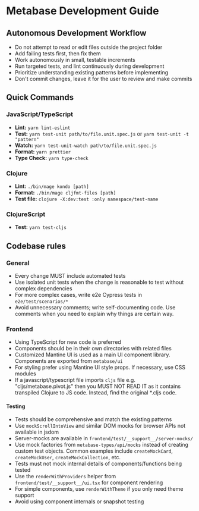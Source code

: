 # Metabase Development Guide

## Autonomous Development Workflow

- Do not attempt to read or edit files outside the project folder
- Add failing tests first, then fix them
- Work autonomously in small, testable increments
- Run targeted tests, and lint continuously during development
- Prioritize understanding existing patterns before implementing
- Don't commit changes, leave it for the user to review and make commits

## Quick Commands

### JavaScript/TypeScript

- **Lint:** `yarn lint-eslint`
- **Test:** `yarn test-unit path/to/file.unit.spec.js` or `yarn test-unit -t "pattern"`
- **Watch:** `yarn test-unit-watch path/to/file.unit.spec.js`
- **Format:** `yarn prettier`
- **Type Check:** `yarn type-check`

### Clojure

- **Lint:** `./bin/mage kondo [path]`
- **Format:** `./bin/mage cljfmt-files [path]`
- **Test file:** `clojure -X:dev:test :only namespace/test-name`

### ClojureScript

- **Test:** `yarn test-cljs`

## Codebase rules

### General

- Every change MUST include automated tests
- Use isolated unit tests when the change is reasonable to test without complex dependencies
- For more complex cases, write e2e Cypress tests in `e2e/test/scenarios/*`
- Avoid unnecessary comments; write self-documenting code. Use comments when you need to explain why things are certain way.

### Frontend

- Using TypeScript for new code is preferred
- Components should be in their own directories with related files
- Customized Mantine UI is used as a main UI component library. Components are exported from `metabase/ui`
- For styling prefer using Mantine UI style props. If necessary, use CSS modules
- If a javascript/typescript file imports `cljs` file e.g. "cljs/metabase.pivot.js" then you MUST NOT READ IT as it contains transpiled Clojure to JS code. Instead, find the original \*.cljs code.

#### Testing

- Tests should be comprehensive and match the existing patterns
- Use `mockScrollIntoView` and similar DOM mocks for browser APIs not available in jsdom
- Server-mocks are available in `frontend/test/__support__/server-mocks/`
- Use mock factories from `metabase-types/api/mocks` instead of creating custom test objects. Common examples include `createMockCard`, `createMockUser`, `createMockCollection`, etc.
- Tests must not mock internal details of components/functions being tested
- Use the `renderWithProviders` helper from `frontend/test/__support__/ui.tsx` for component rendering
- For simple components, use `renderWithTheme` if you only need theme support
- Avoid using component internals or snapshot testing
